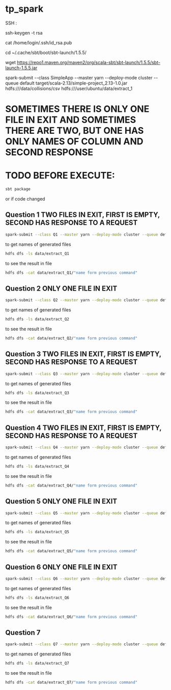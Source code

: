 # tp_spark

SSH : 


ssh-keygen -t rsa


cat /home/login/.ssh/id_rsa.pub


cd  ~/.cache/sbt/boot/sbt-launch/1.5.5/


wget https://repo1.maven.org/maven2/org/scala-sbt/sbt-launch/1.5.5/sbt-launch-1.5.5.jar


spark-submit --class SimpleApp     --master yarn     --deploy-mode cluster     --queue default     target/scala-2.13/simple-project_2.13-1.0.jar hdfs:///data/collisions/csv hdfs:///user/ubuntu/data/extract_1


# SOMETIMES THERE IS ONLY ONE FILE IN EXIT AND SOMETIMES THERE ARE TWO, BUT ONE HAS ONLY NAMES OF COLUMN AND SECOND RESPONSE

# TODO BEFORE EXECUTE:
```bash
sbt package
```

or if code changed


## Question 1 TWO FILES IN EXIT, FIRST IS EMPTY, SECOND HAS RESPONSE TO A REQUEST

```bash
spark-submit --class Q1 --master yarn --deploy-mode cluster --queue default target/scala-2.13/simple-project_2.13-1.0.jar hdfs:///user/mglukhov/data/source/ hdfs:///user/mglukhov/data/extract_Q1
```

to get names of generated files
```bash
hdfs dfs -ls data/extract_Q1
```

to see the result in file
```bash
hdfs dfs -cat data/extract_Q1/"name form previous command"
```



## Question 2 ONLY ONE FILE IN EXIT

```bash
spark-submit --class Q2 --master yarn --deploy-mode cluster --queue default target/scala-2.13/simple-project_2.13-1.0.jar hdfs:///user/mglukhov/data/source/ hdfs:///user/mglukhov/data/extract_Q2
```

to get names of generated files
```bash
hdfs dfs -ls data/extract_Q2
```

to see the result in file
```bash
hdfs dfs -cat data/extract_Q2/"name form previous command" 
```

## Question 3 TWO FILES IN EXIT, FIRST IS EMPTY, SECOND HAS RESPONSE TO A REQUEST

```bash
spark-submit --class Q3 --master yarn --deploy-mode cluster --queue default target/scala-2.13/simple-project_2.13-1.0.jar hdfs:///user/mglukhov/data/source/ hdfs:///user/mglukhov/data/extract_Q3
```

to get names of generated files
```bash
hdfs dfs -ls data/extract_Q3
```

to see the result in file
```bash
hdfs dfs -cat data/extract_Q3/"name form previous command" 
```



## Question 4 TWO FILES IN EXIT, FIRST IS EMPTY, SECOND HAS RESPONSE TO A REQUEST

```bash
spark-submit --class Q4 --master yarn --deploy-mode cluster --queue default target/scala-2.13/simple-project_2.13-1.0.jar hdfs:///user/mglukhov/data/source/ hdfs:///user/mglukhov/data/extract_Q4
```

to get names of generated files
```bash
hdfs dfs -ls data/extract_Q4
```

to see the result in file
```bash
hdfs dfs -cat data/extract_Q4/"name form previous command" 
```

## Question 5 ONLY ONE FILE IN EXIT

```bash
spark-submit --class Q5 --master yarn --deploy-mode cluster --queue default target/scala-2.13/simple-project_2.13-1.0.jar hdfs:///user/mglukhov/data/source/ hdfs:///user/mglukhov/data/extract_Q5
```

to get names of generated files
```bash
hdfs dfs -ls data/extract_Q5
```

to see the result in file
```bash
hdfs dfs -cat data/extract_Q5/"name form previous command" 
```

## Question 6 ONLY ONE FILE IN EXIT

```bash
spark-submit --class Q6 --master yarn --deploy-mode cluster --queue default target/scala-2.13/simple-project_2.13-1.0.jar hdfs:///user/mglukhov/data/source/ hdfs:///user/mglukhov/data/extract_Q6
```

to get names of generated files
```bash
hdfs dfs -ls data/extract_Q6
```

to see the result in file
```bash
hdfs dfs -cat data/extract_Q6/"name form previous command" 
```

## Question 7

```bash
spark-submit --class Q7 --master yarn --deploy-mode cluster --queue default target/scala-2.13/simple-project_2.13-1.0.jar hdfs:///user/mglukhov/data/source/ hdfs:///user/mglukhov/data/object/ hdfs:///user/mglukhov/data/extract_Q7
```

to get names of generated files
```bash
hdfs dfs -ls data/extract_Q7
```

to see the result in file
```bash
hdfs dfs -cat data/extract_Q7/"name form previous command" 
```

